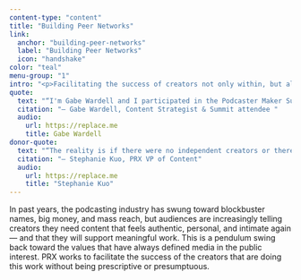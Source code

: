 ```yaml
---
content-type: "content"
title: "Building Peer Networks"
link:
  anchor: "building-peer-networks"
  label: "Building Peer Networks"
  icon: "handshake"
color: "teal"
menu-group: "1"
intro: "<p>Facilitating the success of creators not only within, but also beyond our direct portfolio underpins our commitment to media in the public interest. At Creator Summits, this year hosted by PRX with our partners KUT and KUTX in Austin, TX, and later, WABE in Atlanta, GA, we brought together hundreds of local audio makers to take a pulse of the local creator industry and learn from each other.</p>"
quote:
  text: "“I'm Gabe Wardell and I participated in the Podcaster Maker Summit. It was really a terrific opportunity and a terrific event. And the reason something like this is important is because independent makers need opportunities to really hone their skills and learn how to make quality content over time, right? What's happening right now is the barrier to entry for podcasting is super low, but the barrier to quality depends on people learning the processes and learning how to do it right. So I went into this event and I learned so much, and they led me through this amazing process that by the end of it, I had to reevaluate all the ideas I had going in. But now I know that I'm ready to deliver something of high quality that is built to last.”"
  citation: "— Gabe Wardell, Content Strategist & Summit attendee "
  audio:
    url: https://replace.me
    title: Gabe Wardell
donor-quote:
  text: "“The reality is if there were no independent creators or there were no creators, there would be no companies, there would be nothing that companies could do anything with. Right? And so, I don't want independent creators to look to companies or PRX, solely as the arbiters of taste and of the rules. Like, it's just such a wild west ecosystem that, I think that we can certainly be tent poles in the industry, but what I want most is for independent creators to know that other independent creators exist and that their biggest resource isn't that they get to talk to me is that they get to talk to each other. I want creators to know that the skills, the success, and the keys to success exist amongst themselves, and that we don't, and we can't be there for them all the time, but that we can certainly launch them in the right directions.”"
  citation: "— Stephanie Kuo, PRX VP of Content"
  audio:
    url: https://replace.me
    title: "Stephanie Kuo"
---
```


In past years, the podcasting industry has swung toward blockbuster names, big money, and mass reach, but audiences are increasingly telling creators they need content that feels authentic, personal, and intimate again — and that they will support meaningful work. This is a pendulum swing back toward the values that have always defined media in the public interest. PRX works to facilitate the success of the creators that are doing this work without being prescriptive or presumptuous.
